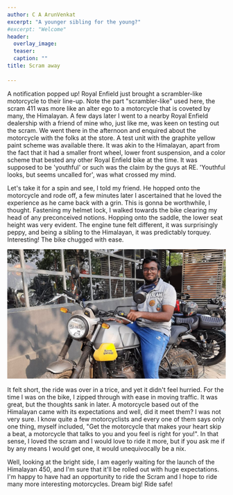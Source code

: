 ```yaml
---
author: C A ArunVenkat
excerpt: "A younger sibling for the young?"
#excerpt: "Welcome"
header:
  overlay_image: 
  teaser: 
  caption: ""
title: Scram away
      
---
```



A notification popped up! Royal Enfield just brought a scrambler-like motorcycle to their line-up. Note the part "scrambler-like" used here, the scram 411 was more like an alter ego to a motorcycle that is coveted by many, the Himalayan. 
A few days later I went to a nearby Royal Enfield dealership with a friend of mine who, just like me, was keen on testing out the scram. We went there in the afternoon and enquired about the motorcycle with the folks at the store. A test unit with the graphite yellow paint scheme was available there. It was akin to the Himalayan, apart from the fact that it had a smaller front wheel, lower front suspension, and a color scheme that bested any other Royal Enfield bike at the time. It was supposed to be 'youthful' or such was the claim by the guys at RE. 'Youthful looks, but seems uncalled for', was what crossed my mind. 


Let's take it for a spin and see, I told my friend. He hopped onto the motorcycle and rode off, a few minutes later I ascertained that he loved the experience as he came back with a grin. This is gonna be worthwhile, I thought. Fastening my helmet lock, I walked towards the bike clearing my head of any preconceived notions. 
Hopping onto the saddle, the lower seat height was very evident. The engine tune felt different, it was surprisingly peppy, and being a sibling to the Himalayan, it was predictably torquey. Interesting! The bike chugged with ease.

![](/assets/images/first-post/first-post-header.jpeg)

It felt short, the ride was over in a trice, and yet it didn't feel hurried. For the time I was on the bike, I zipped through with ease in moving traffic. It was great, but the thoughts sank in later. A motorcycle based out of the Himalayan came with its expectations and well, did it meet them? I was not very sure.
I know quite a few motorcyclists and every one of them says only one thing, myself included, "Get the motorcycle that makes your heart skip a beat, a motorcycle that talks to you and you feel is right for you!". In that sense, I loved the scram and I would love to ride it more, but if you ask me if by any means I would get one, it would unequivocally be a nix.


Well, looking at the bright side, I am eagerly waiting for the launch of the Himalayan 450, and I'm sure that it'll be rolled out with huge expectations. 
I'm happy to have had an opportunity to ride the Scram and I hope to ride many more interesting motorcycles.
Dream big! Ride safe!